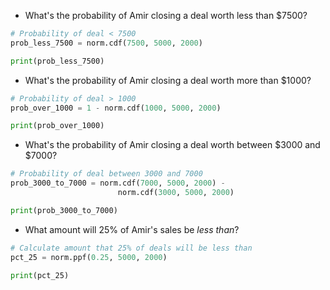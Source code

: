 - What's the probability of Amir closing a deal worth less than $7500?
```Python
# Probability of deal < 7500
prob_less_7500 = norm.cdf(7500, 5000, 2000)

print(prob_less_7500)
```
- What's the probability of Amir closing a deal worth more than $1000?
```Python
# Probability of deal > 1000
prob_over_1000 = 1 - norm.cdf(1000, 5000, 2000)

print(prob_over_1000)
```
- What's the probability of Amir closing a deal worth between $3000 and $7000?
```Python
# Probability of deal between 3000 and 7000
prob_3000_to_7000 = norm.cdf(7000, 5000, 2000) - 
						norm.cdf(3000, 5000, 2000)

print(prob_3000_to_7000)
```
- What amount will 25% of Amir's sales be _less than_?
```Python
# Calculate amount that 25% of deals will be less than
pct_25 = norm.ppf(0.25, 5000, 2000)

print(pct_25)
```
